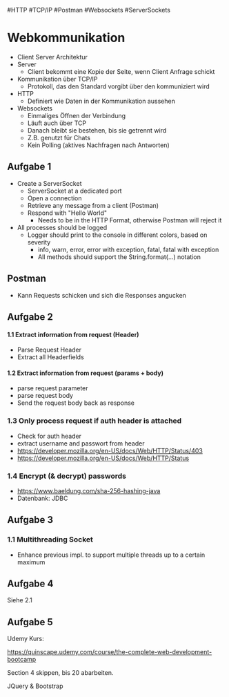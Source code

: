 #HTTP #TCP/IP #Postman #Websockets #ServerSockets

# Webkommunikation

- Client Server Architektur
- Server
	- Client bekommt eine Kopie der Seite, wenn Client Anfrage schickt
- Kommunikation über TCP/IP
	- Protokoll, das den Standard vorgibt über den kommuniziert wird
- HTTP
	- Definiert wie Daten in der Kommunikation aussehen
- Websockets
	- Einmaliges Öffnen der Verbindung
	- Läuft auch über TCP
	- Danach bleibt sie bestehen, bis sie getrennt wird
	- Z.B. genutzt für Chats
	- Kein Polling (aktives Nachfragen nach Antworten)

## Aufgabe 1
- Create a ServerSocket
	- ServerSocket at a dedicated port
	- Open a connection
	- Retrieve any message from a client (Postman)
	- Respond with "Hello World"
		- Needs to be in the HTTP Format, otherwise Postman will reject it
- All processes should be logged
	- Logger should print to the console in different colors, based on severity
		- info, warn, error, error with exception, fatal, fatal with exception
		- All methods should support the String.format(...) notation

## Postman
- Kann Requests schicken und sich die Responses angucken

## Aufgabe 2

#### 1.1 Extract information from request (Header)
+ Parse Request Header
+ Extract all Headerfields
#### 1.2 Extract information from request (params + body)
+ parse request parameter
+ parse request body
+ Send the request body back as response
### 1.3 Only process request if auth header is attached
+ Check for auth header
+ extract username and passwort from header
+ https://developer.mozilla.org/en-US/docs/Web/HTTP/Status/403
+ https://developer.mozilla.org/en-US/docs/Web/HTTP/Status
### 1.4 Encrypt (& decrypt) passwords
- https://www.baeldung.com/sha-256-hashing-java
- Datenbank: JDBC

## Aufgabe 3  
### 1.1 Multithreading Socket  
+ Enhance previous impl. to support multiple threads up to a certain maximum

## Aufgabe 4

Siehe 2.1

## Aufgabe 5

Udemy Kurs:

https://quinscape.udemy.com/course/the-complete-web-development-bootcamp

Section 4 skippen, bis 20 abarbeiten.

JQuery & Bootstrap